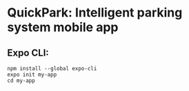 # QuickPark: Intelligent parking system mobile app

## Expo CLI:

`npm install --global expo-cli`  
`expo init my-app`  
`cd my-app`

